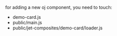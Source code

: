 for adding a new oj component, you need to touch:

- demo-card.js
- public/main.js
- public/jet-composites/demo-card/loader.js